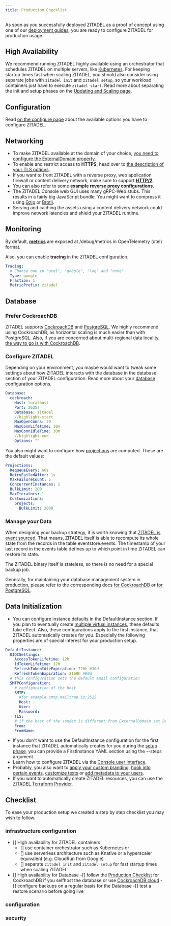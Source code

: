 ```yaml
---
title: Production Checklist
---
```


As soon as you successfully deployed ZITADEL as a proof of concept using one of our [deployment guides](/docs/self-hosting/deploy/overview),
you are ready to configure ZITADEL for production usage.

## High Availability

We recommend running ZITADEL highly available using an orchestrator that schedules ZITADEL on multiple servers,
like [Kubernetes](/docs/self-hosting/deploy/kubernetes).
For keeping startup times fast when scaling ZITADEL,
you should also consider using separate jobs with `zitadel init` and `zitadel setup`,
so your workload containers just have to execute `zitadel start`.
Read more about separating the init and setup phases on the [Updating and Scaling page](/docs/self-hosting/manage/updating_scaling).

## Configuration

Read [on the configure page](/docs/self-hosting/manage/configure) about the available options you have to configure ZITADEL.

## Networking

- To make ZITADEL available at the domain of your choice, [you need to configure the ExternalDomain property](/docs/self-hosting/manage/custom-domain).
- To enable and restrict access to **HTTPS**, head over to [the description of your TLS options](/docs/self-hosting/manage/tls_modes).
- If you want to front ZITADEL with a reverse proxy, web application firewall or content delivery network, make sure to support **[HTTP/2](/docs/self-hosting/manage/http2)**.
- You can also refer to some **[example reverse proxy configurations](/docs/self-hosting/manage/reverseproxy/reverse_proxy)**.
- The ZITADEL Console web GUI uses many gRPC-Web stubs. This results in a fairly big JavaScript bundle. You might want to compress it using [Gzip](https://www.gnu.org/software/gzip/) or [Brotli](https://github.com/google/brotli).
- Serving and caching the assets using a content delivery network could improve network latencies and shield your ZITADEL runtime.

## Monitoring

By default, [**metrics**](/apis/observability/metrics) are exposed at /debug/metrics in OpenTelemetry (otel) format.

Also, you can enable **tracing** in the ZITADEL configuration.

```yaml
Tracing:
  # Choose one in "otel", "google", "log" and "none"
  Type: google
  Fraction: 1
  MetricPrefix: zitadel
```

## Database

### Prefer CockroachDB

ZITADEL supports [CockroachDB](https://www.cockroachlabs.com/) and [PostgreSQL](https://www.postgresql.org/).
We highly recommend using CockroachDB,
as horizontal scaling is much easier than with PostgreSQL.
Also, if you are concerned about multi-regional data locality,
[the way to go is with CockroachDB](https://www.cockroachlabs.com/docs/stable/multiregion-overview.html).

### Configure ZITADEL

Depending on your environment, you maybe would want to tweak some settings about how ZITADEL interacts with the database in the database section of your ZITADEL configuration. Read more about your [database configuration options](/docs/self-hosting/manage/database).

```yaml
Database:
  cockroach:
    Host: localhost
    Port: 26257
    Database: zitadel
    //highlight-start
    MaxOpenConns: 20
    MaxConnLifetime: 30m
    MaxConnIdleTime: 30m
    //highlight-end
    Options: ""
```

You also might want to configure how [projections](/concepts/eventstore/implementation#projections) are computed. These are the default values:

```yaml
Projections:
  RequeueEvery: 60s
  RetryFailedAfter: 1s
  MaxFailureCount: 5
  ConcurrentInstances: 1
  BulkLimit: 200
  MaxIterators: 1
  Customizations:
    projects:
      BulkLimit: 2000
```

### Manage your Data

When designing your backup strategy,
it is worth knowing that
[ZITADEL is event sourced](/docs/concepts/eventstore/overview).
That means, ZITADEL itself is able to recompute its
whole state from the records in the table eventstore.events.
The timestamp of your last record in the events table
defines up to which point in time ZITADEL can restore its state.

The ZITADEL binary itself is stateless,
so there is no need for a special backup job.

Generally, for maintaining your database management system in production,
please refer to the corresponding docs
[for CockroachDB](https://www.cockroachlabs.com/docs/stable/recommended-production-settings.html)
or [for PostgreSQL](https://www.postgresql.org/docs/current/admin.html).


## Data Initialization

- You can configure instance defaults in the DefaultInstance section.
  If you plan to eventually create [multiple virtual instances](/concepts/structure/instance#multiple-virtual-instances), these defaults take effect.
  Also, these configurations apply to the first instance, that ZITADEL automatically creates for you.
  Especially the following properties are of special interest for your production setup.

```yaml
DefaultInstance:
  OIDCSettings:
    AccessTokenLifetime: 12h
    IdTokenLifetime: 12h
    RefreshTokenIdleExpiration: 720h #30d
    RefreshTokenExpiration: 2160h #90d
  # this configuration sets the default email configuration
  SMTPConfiguration:
    # configuration of the host
    SMTP:
      #for example smtp.mailtrap.io:2525
      Host:
      User:
      Password:
    TLS:
    # if the host of the sender is different from ExternalDomain set DefaultInstance.DomainPolicy.SMTPSenderAddressMatchesInstanceDomain to false
    From:
    FromName:
```

- If you don't want to use the DefaultInstance configuration for the first instance that ZITADEL automatically creates for you during the [setup phase](/self-hosting/manage/configure#database-initialization), you can provide a FirstInstance YAML section using the --steps argument.
- Learn how to configure ZITADEL via the [Console user interface](/guides/manage/console/overview).
- Probably, you also want to [apply your custom branding](/guides/manage/customize/branding), [hook into certain events](/guides/manage/customize/behavior), [customize texts](/guides/manage/customize/texts) or [add metadata to your users](/guides/manage/customize/user-metadata).
- If you want to automatically create ZITADEL resources, you can use the [ZITADEL Terraform Provider](/guides/manage/terraform/basics).


## Checklist
To ease your production setup we created a step by step checklist you may wish to follow.

### infrastructure configuration
- [] High availability for ZITADEL containers
  - [] use container orchestrator such as Kubernetes or
  - [] use serverless architecture such as Knative or a hyperscaler equivalent (e.g. CloudRun from Google)
  - [] separate `zitadel init` and `zitadel setup` for fast startup times when scaling ZITADEL
- [] High availability for Database 
  -[] follow the [Production Checklist](https://www.cockroachlabs.com/docs/stable/recommended-production-settings.html) for CockroachDB if you selfhost the database or use [CockroachDB cloud](https://www.cockroachlabs.com/docs/cockroachcloud/create-an-account.html)
  -[] configure backups on a regular basis for the Database
  -[] test a restore scenario before going live

### configuration

### security
